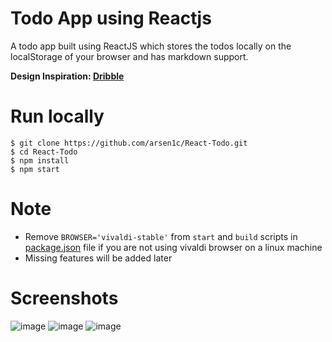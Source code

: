 # Todo App using Reactjs

A todo app built using ReactJS which stores the todos locally on the localStorage of your browser and has markdown support.

**Design Inspiration: [Dribble](https://dribbble.com/shots/15154577-Collections)**

# Run locally
```code
$ git clone https://github.com/arsen1c/React-Todo.git
$ cd React-Todo
$ npm install
$ npm start
```
# Note
* Remove `BROWSER='vivaldi-stable'` from `start` and `build` scripts in [package.json](https://github.com/arsen1c/React-Todo/blob/master/package.json) file if you are not using vivaldi browser on a linux machine
* Missing features will be added later

# Screenshots

![image](https://user-images.githubusercontent.com/46086050/117820920-a779b600-b288-11eb-8875-a81566760dfd.png)
![image](https://user-images.githubusercontent.com/46086050/117820999-bfe9d080-b288-11eb-89f2-b9bbd709c44e.png)
![image](https://user-images.githubusercontent.com/46086050/118408074-6b3bc080-b6a1-11eb-8374-0856d684bbea.png)
